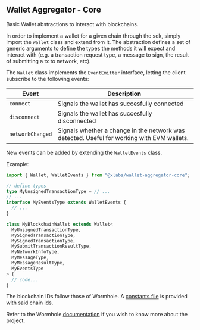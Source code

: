 ## Wallet Aggregator - Core

Basic Wallet abstractions to interact with blockchains.

In order to implement a wallet for a given chain through the sdk, simply import the `Wallet` class and extend from it. The abstraction defines a set of generic arguments to define the types the methods it will expect and interact with (e.g. a transaction request type, a message to sign, the result of submitting a tx to network, etc).

The `Wallet` class implements the `EventEmitter` interface, letting the client subscribe to the following events:

| Event            | Description                                                                                |
| ---------------- | ------------------------------------------------------------------------------------------ |
| `connect`        | Signals the wallet has succesfully connected                                               |
| `disconnect`     | Signals the wallet has succesfully disconnected                                            |
| `networkChanged` | Signals whether a change in the network was detected. Useful for working with EVM wallets. |

New events can be added by extending the `WalletEvents` class.

Example:

```ts
import { Wallet, WalletEvents } from "@xlabs/wallet-aggregator-core";

// define types
type MyUnsignedTransactionType = // ...
// ...
interface MyEventsType extends WalletEvents {
  // ...
}

class MyBlockchainWallet extends Wallet<
  MyUnsignedTransactionType,
  MySignedTransactionType,
  MySignedTransactionType,
  MySubmitTransactionResultType,
  MyNetworkInfoType,
  MyMessageType,
  MyMessageResultType,
  MyEventsType
> {
  // code...
}
```

The blockchain IDs follow those of Wormhole. A [constants file](./src/constants.ts) is provided with said chain ids.

Refer to the Wormhole [documentation](https://docs.wormhole.com/wormhole/overview) if you wish to know more about the project.
